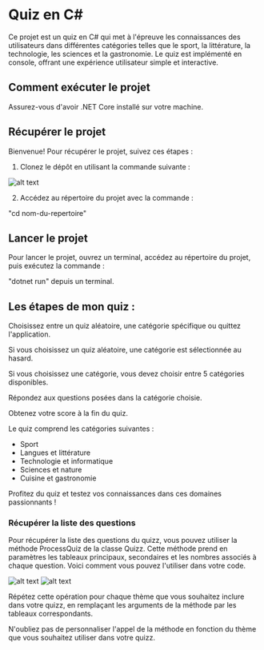 # Quiz en C#
Ce projet est un quiz en C# qui met à l'épreuve les connaissances des utilisateurs dans différentes catégories telles que le sport, la littérature, la technologie, les sciences et la gastronomie. Le quiz est implémenté en console, offrant une expérience utilisateur simple et interactive.

## Comment exécuter le projet
Assurez-vous d'avoir .NET Core installé sur votre machine.

## Récupérer le projet
Bienvenue! Pour récupérer le projet, suivez ces étapes :
1) Clonez le dépôt en utilisant la commande suivante :

![alt text](https://i.postimg.cc/bwxfMNQ9/github.png)

2) Accédez au répertoire du projet avec la commande :

"cd nom-du-repertoire"

## Lancer le projet

Pour lancer le projet, ouvrez un terminal, accédez au répertoire du projet, puis exécutez la commande :

"dotnet run" depuis un terminal.



## Les étapes de mon quiz :


Choisissez entre un quiz aléatoire, une catégorie spécifique ou quittez l'application.

Si vous choisissez un quiz aléatoire, une catégorie est sélectionnée au hasard.

Si vous choisissez une catégorie, vous devez choisir entre 5 catégories disponibles.

Répondez aux questions posées dans la catégorie choisie.

Obtenez votre score à la fin du quiz.

Le quiz comprend les catégories suivantes :

- Sport
- Langues et littérature
- Technologie et informatique
- Sciences et nature
- Cuisine et gastronomie

Profitez du quiz et testez vos connaissances dans ces domaines passionnants !

### Récupérer la liste des questions

Pour récupérer la liste des questions du quizz, vous pouvez utiliser la méthode ProcessQuiz de la classe Quizz. Cette méthode prend en paramètres les tableaux principaux, secondaires et les nombres associés à chaque question. Voici comment vous pouvez l'utiliser dans votre code.

![alt text](https://i.postimg.cc/jqWsdTHy/obj.png)
![alt text](https://i.postimg.cc/RhG8LNfg/c1.png)

Répétez cette opération pour chaque thème que vous souhaitez inclure dans votre quizz, en remplaçant les arguments de la méthode par les tableaux correspondants.

N'oubliez pas de personnaliser l'appel de la méthode en fonction du thème que vous souhaitez utiliser dans votre quizz.